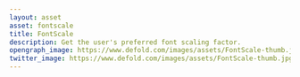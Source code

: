 ```yaml
---
layout: asset
asset: fontscale
title: FontScale
description: Get the user's preferred font scaling factor.
opengraph_image: https://www.defold.com/images/assets/FontScale-thumb.jpg
twitter_image: https://www.defold.com/images/assets/FontScale-thumb.jpg
---
```

